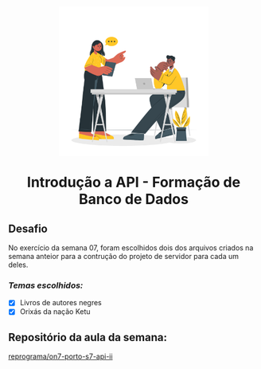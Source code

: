 <h1 align="center">
  <img src="../public/images/data-report.png" alt="duas pessoas conversando, uma sentada e a outra de pé" width="300">
<p align="center">Introdução a API - Formação de Banco de Dados<p>
</h1>

## Desafio

No exercício da semana 07, foram escolhidos dois dos arquivos criados na semana anteior para a contrução do projeto de servidor para cada um deles.

### _Temas escolhidos:_

- [X] Livros de autores negres
- [X] Orixás da nação Ketu

## Repositório da aula da semana:

[reprograma/on7-porto-s7-api-ii](https://github.com/reprograma/on7-porto-s7-api-ii)


